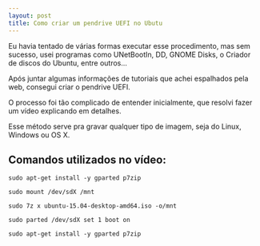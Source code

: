 ```yaml
---
layout: post
title: Como criar um pendrive UEFI no Ubutu
---
```


Eu havia tentado de várias formas executar esse procedimento, mas sem sucesso, usei programas como UNetBootIn, DD, GNOME Disks, o Criador de discos do Ubuntu, entre outros...

Após juntar algumas informações de tutoriais que achei espalhados pela web, consegui criar o pendrive UEFI.

O processo foi tão complicado de entender inicialmente, que resolvi fazer um vídeo explicando em detalhes.

Esse método serve pra gravar qualquer tipo de imagem, seja do Linux, Windows ou OS X.

## Comandos utilizados no vídeo:

```
sudo apt-get install -y gparted p7zip

sudo mount /dev/sdX /mnt

sudo 7z x ubuntu-15.04-desktop-amd64.iso -o/mnt

sudo parted /dev/sdX set 1 boot on

sudo apt-get install -y gparted p7zip
```

<object align="middle" width="721,6" height="405,9">
<param name="movie" value="https://www.youtube.com/v/djW5N4MYxjs&amp;hl=pt_BR&amp;fs=1&amp;vq=hd1080"></param>
<param name="allowFullScreen" value="true"></param>
<param name="allowscriptaccess" value="always"></param>
<embed src="https://www.youtube.com/v/djW5N4MYxjs&amp;hl=pt_BR&amp;fs=1&amp;vq=hd1080" allowscriptaccess="always" allowfullscreen="true" width="721,6" height="405,9"></embed>
</object>
